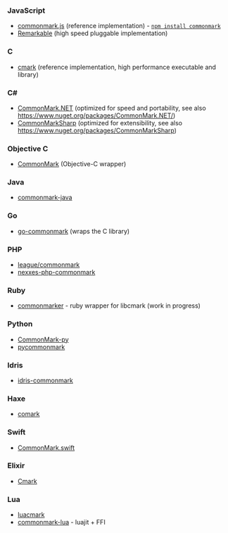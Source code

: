 ### JavaScript

- [commonmark.js](https://github.com/jgm/CommonMark) (reference
  implementation) - [`npm install commonmark`](https://www.npmjs.org/package/commonmark)
- [Remarkable](https://github.com/jonschlinkert/remarkable) (high speed
  pluggable implementation)

### C

- [cmark](https://github.com/jgm/CommonMark) (reference
  implementation, high performance executable and library)

### C# ###

- [CommonMark.NET](https://github.com/Knagis/CommonMark.NET) (optimized
  for speed and portability, see also https://www.nuget.org/packages/CommonMark.NET/)
- [CommonMarkSharp](https://github.com/MortenHoustonLudvigsen/CommonMarkSharp)
  (optimized for extensibility, see also
  https://www.nuget.org/packages/CommonMarkSharp)


### Objective C

- [CommonMark](https://github.com/Eonil/CommonMark) (Objective-C
  wrapper)

### Java

- [commonmark-java](https://github.com/armstnp/commonmark-java)

### Go

- [go-commonmark](https://github.com/rhinoman/go-commonmark) (wraps the C library)

### PHP

- [league/commonmark](https://github.com/thephpleague/commonmark)
- [nexxes-php-commonmark](https://github.com/dennisbirkholz/nexxes-php-commonmark)

### Ruby

 - [commonmarker](https://github.com/jgm/commonmarker) - ruby wrapper for libcmark (work in progress)

### Python

- [CommonMark-py](https://github.com/rolandshoemaker/CommonMark-py)
- [pycommonmark](https://github.com/bpabel/pycommonmark)

### Idris

- [idris-commonmark](https://github.com/soimort/idris-commonmark)

### Haxe

- [comark](https://github.com/ConstNW/comark)

### Swift

- [CommonMark.swift](https://github.com/bnickel/CommonMark.swift)

### Elixir

- [Cmark](https://github.com/asaaki/cmark.ex)

### Lua

- [luacmark](https://github.com/jturner/luacmark)
- [commonmark-lua](https://github.com/jgm/commonmark-lua) - luajit + FFI
